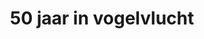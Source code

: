 ---
layout: exhibit
title: 50 jaar in vogelvlucht
insert:
    - banner
preview: 
    image: /img/tentoonstelling/todo-img-06.jpg
    text: >
        50 jaar in woord en beeld
media:
    - type: video
      link: /media/video/sample-01.mp4
    - type: video
      link: /media/video/sample-02.mp4
    - type: video
      link: /media/video/sample-03.mp4
    - type: video
      link: /media/video/sample-01.mp4
---
